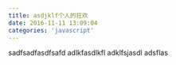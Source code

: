 ```yaml
---
title: asdjklf个人的狂欢
date: 2016-11-11 13:09:04
categories: 'javascript'
---
```

sadfsadfasdfsafd
adlkfasdlkfl
adklfsjasdl
adsflas